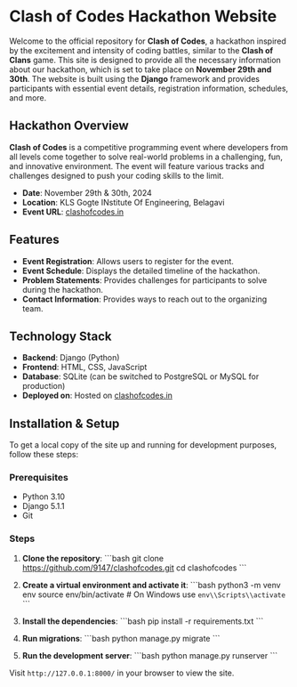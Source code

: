 # Clash of Codes Hackathon Website

Welcome to the official repository for **Clash of Codes**, a hackathon inspired by the excitement and intensity of coding battles, similar to the **Clash of Clans** game. This site is designed to provide all the necessary information about our hackathon, which is set to take place on **November 29th and 30th**. The website is built using the **Django** framework and provides participants with essential event details, registration information, schedules, and more.

## Hackathon Overview

**Clash of Codes** is a competitive programming event where developers from all levels come together to solve real-world problems in a challenging, fun, and innovative environment. The event will feature various tracks and challenges designed to push your coding skills to the limit.

- **Date**: November 29th & 30th, 2024
- **Location**: KLS Gogte INstitute Of Engineering, Belagavi
- **Event URL**: [clashofcodes.in](https://clashofcodes.in)

## Features

- **Event Registration**: Allows users to register for the event.
- **Event Schedule**: Displays the detailed timeline of the hackathon.
- **Problem Statements**: Provides challenges for participants to solve during the hackathon.
- **Contact Information**: Provides ways to reach out to the organizing team.

## Technology Stack

- **Backend**: Django (Python)
- **Frontend**: HTML, CSS, JavaScript
- **Database**: SQLite (can be switched to PostgreSQL or MySQL for production)
- **Deployed on**: Hosted on [clashofcodes.in](https://clashofcodes.in)

## Installation & Setup

To get a local copy of the site up and running for development purposes, follow these steps:

### Prerequisites
- Python 3.10
- Django 5.1.1
- Git

### Steps

1. **Clone the repository**:
    \`\`\`bash
    git clone https://github.com/9147/clashofcodes.git
    cd clashofcodes
    \`\`\`

2. **Create a virtual environment and activate it**:
    \`\`\`bash
    python3 -m venv env
    source env/bin/activate  # On Windows use `env\\Scripts\\activate`
    \`\`\`

3. **Install the dependencies**:
    \`\`\`bash
    pip install -r requirements.txt
    \`\`\`

4. **Run migrations**:
    \`\`\`bash
    python manage.py migrate
    \`\`\`

5. **Run the development server**:
    \`\`\`bash
    python manage.py runserver
    \`\`\`

Visit `http://127.0.0.1:8000/` in your browser to view the site.




